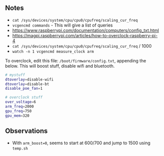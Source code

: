 ## Notes
* `cat /sys/devices/system/cpu/cpu0/cpufreq/scaling_cur_freq`
* `vcgencmd commands` - This will give a list of queries
* <https://www.raspberrypi.com/documentation/computers/config_txt.html>
* <https://magpi.raspberrypi.com/articles/how-to-overclock-raspberry-pi-4>
* `cat /sys/devices/system/cpu/cpu0/cpufreq/scaling_cur_freq` / 1000
* `watch -n 1 vcgencmd measure_clock arm`

To overclock, edit this file: `/boot/firmware/config.txt`, appending the below.
This will boost stuff, disable wifi and bluetooth.

```bash
# mystuff
dtoverlay=disable-wifi
dtoverlay=disable-bt
disable_poe_fan=1

# overclock stuff
over_voltage=6
arm_freq=2000
gpu_freq=750
gpu_mem=320
```

## Observations
* With `arm_boost=0`, seems to start at 600/700 and jump to 1500 using `temp.sh`
